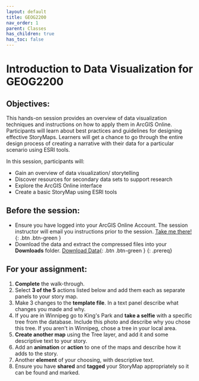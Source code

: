 ```yaml
---
layout: default
title: GEOG2200
nav_order: 1
parent: Classes
has_children: true
has_toc: false
---
```

# Introduction to Data Visualization for GEOG2200

## Objectives:

This hands-on session provides an overview of data visualization techniques and instructions on how to apply them in ArcGIS Online. Participants will learn about best practices and guidelines for designing effective StoryMaps. Learners will get a chance to go through the entire design process of creating a narrative with their data for a particular scenario using ESRI tools.  

In this session, participants will:  
- Gain an overview of data visualization/ storytelling  
- Discover resources for secondary data sets to support research   
- Explore the ArcGIS Online interface  
- Create a basic StoryMap using ESRI tools  

## Before the session:
- Ensure you have logged into your ArcGIS Online Account. The session instructor will email you instructions prior to the session. [Take me there!](https://univmb.maps.arcgis.com/){: .btn .btn-green }
- Download the data and extract the compressed files into your **Downloads** folder. [Download Data](https://github.com/meginwinnipeg/workshops/raw/main/content/classes/GEOG2200/data/geog2200_workshop.zip){: .btn .btn-green }
{: .prereq}  

## For your **assignment**:
1. **Complete** the walk-through.
2. Select **3 of the 5** actions listed below and add them each as separate panels to your story map.  
  1. Make 3 changes to the **template file**. In a text panel describe what changes you made and why.  
  2. If you are in Winnipeg go to King's Park and **take a selfie** with a specific tree from the database. Include this photo and describe why you chose this tree. 
	If you aren't in Winnipeg, chose a tree in your local area.  
  3. **Create another map** using the Tree layer, and add it and some descriptive text to your story.  
  4. Add an **animation** or **action** to one of the maps and describe how it adds to the story.  
  5. Another **element** of your choosing, with descriptive text.  
3. Ensure you have **shared** and **tagged** your StoryMap appropriately so it can be found and marked.  
